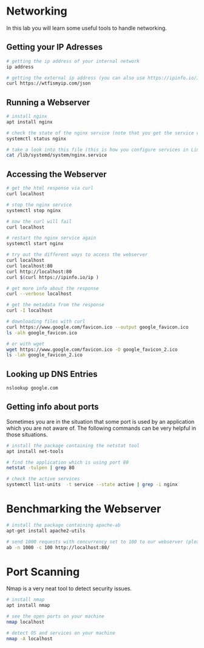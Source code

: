 # Networking

In this lab you will learn some useful tools to handle networking.

## Getting your IP Adresses

```bash
# getting the ip address of your internal network
ip address

# getting the external ip address (you can also use https://ipinfo.io/ip ;) )
curl https://wtfismyip.com/json
```

## Running a Webserver

```bash
# install nginx
apt install nginx

# check the state of the nginx service (note that you get the service config file with this command)
systemctl status nginx

# take a look into this file (this is how you configure services in Linux, but that is out of scope for this training)
cat /lib/systemd/system/nginx.service
```

## Accessing the Webserver

```bash
# get the html response via curl
curl localhost

# stop the nginx service
systemctl stop nginx

# now the curl will fail
curl localhost

# restart the nginx service again
systemctl start nginx

# try out the different ways to access the webserver
curl localhost
curl localhost:80
curl http://localhost:80
curl $(curl https://ipinfo.io/ip )

# get more info about the response
curl --verbose localhost

# get the metadata from the response
curl -I localhost

# downloading files with curl
curl https://www.google.com/favicon.ico --output google_favicon.ico
ls -alh google_favicon.ico

# or with wget
wget https://www.google.com/favicon.ico -O google_favicon_2.ico
ls -lah google_favicon_2.ico
```

## Looking up DNS Entries

```bash
nslookup google.com
```

## Getting info about ports

Sometimes you are in the situation that some port is used by an application which you are not aware of. The following commands can be very helpful in those situations.
```bash
# install the package containing the netstat tool
apt install net-tools

# find the application which is using port 80
netstat -tulpen | grep 80

# check the active services
systemctl list-units  -t service --state active | grep -i nginx
```

# Benchmarking the Webserver

```bash
# install the package containing apache-ab
apt-get install apache2-utils

# send 1000 requests with concurrency set to 100 to our webserver (please note the last `/`, apache-ab is a little bit picky here)
ab -n 1000 -c 100 http://localhost:80/
```

# Port Scanning

Nmap is a very neat tool to detect security issues.
```bash
# install nmap
apt install nmap

# see the open ports on your machine
nmap localhost

# detect OS and services on your machine
nmap -A localhost
```
